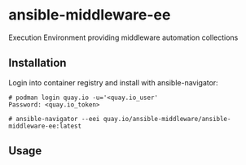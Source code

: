 # ansible-middleware-ee

Execution Environment providing middleware automation collections


## Installation

Login into container registry and install with ansible-navigator:

```
# podman login quay.io -u='<quay.io_user'
Password: <quay.io_token>

# ansible-navigator --eei quay.io/ansible-middleware/ansible-middleware-ee:latest
```

## Usage

